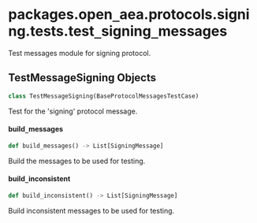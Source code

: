 <a id="packages.open_aea.protocols.signing.tests.test_signing_messages"></a>

# packages.open`_`aea.protocols.signing.tests.test`_`signing`_`messages

Test messages module for signing protocol.

<a id="packages.open_aea.protocols.signing.tests.test_signing_messages.TestMessageSigning"></a>

## TestMessageSigning Objects

```python
class TestMessageSigning(BaseProtocolMessagesTestCase)
```

Test for the 'signing' protocol message.

<a id="packages.open_aea.protocols.signing.tests.test_signing_messages.TestMessageSigning.build_messages"></a>

#### build`_`messages

```python
def build_messages() -> List[SigningMessage]
```

Build the messages to be used for testing.

<a id="packages.open_aea.protocols.signing.tests.test_signing_messages.TestMessageSigning.build_inconsistent"></a>

#### build`_`inconsistent

```python
def build_inconsistent() -> List[SigningMessage]
```

Build inconsistent messages to be used for testing.

